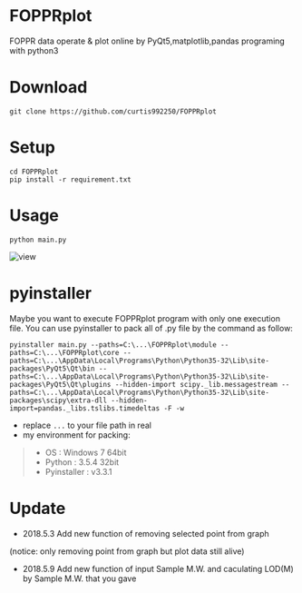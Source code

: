 # FOPPRplot
FOPPR data operate &amp; plot online by PyQt5,matplotlib,pandas programing with python3

# Download
`git clone https://github.com/curtis992250/FOPPRplot`

# Setup
```command
cd FOPPRplot
pip install -r requirement.txt
```

# Usage
`python main.py`

![view](https://i.imgur.com/lFvg9yG.png)

# pyinstaller 
Maybe you want to execute FOPPRplot program with only one execution file. You can use pyinstaller to pack all of .py file by the command as follow:
```command
pyinstaller main.py --paths=C:\...\FOPPRplot\module --paths=C:\...\FOPPRplot\core --paths=C:\...\AppData\Local\Programs\Python\Python35-32\Lib\site-packages\PyQt5\Qt\bin --paths=C:\...\AppData\Local\Programs\Python\Python35-32\Lib\site-packages\PyQt5\Qt\plugins --hidden-import scipy._lib.messagestream --paths=C:\...\AppData\Local\Programs\Python\Python35-32\Lib\site-packages\scipy\extra-dll --hidden-import=pandas._libs.tslibs.timedeltas -F -w
```
*  replace `...` to your file path in real
*  my environment for packing:
> * OS : Windows 7 64bit
> * Python : 3.5.4 32bit
> * Pyinstaller : v3.3.1

# Update
* 2018.5.3 Add new function of removing selected point from graph

(notice: only removing point from graph but plot data still alive)

* 2018.5.9 Add new function of input Sample M.W. and caculating LOD(M) by Sample M.W. that you gave
